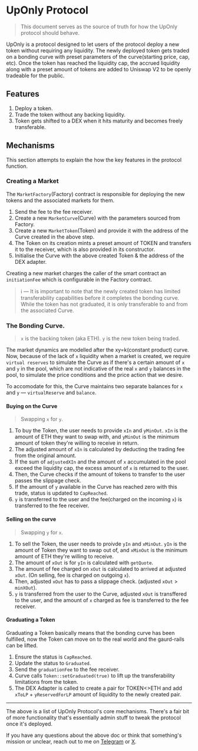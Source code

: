 # UpOnly Protocol

> This document serves as the source of truth for how the UpOnly protocol should behave. 

UpOnly is a protocol designed to let users of the protocol deploy a new token without requiring any liquidity. The newly deployed token gets traded on a bonding curve with preset parameters of the curve(starting price, cap, etc). Once the token has reached the liquidity cap, the accrued liquidity along with a preset amount of tokens are added to Uniswap V2 to be openly tradeable for the public. 

## Features

1. Deploy a token. 
2. Trade the token without any backing liquidity.
3. Token gets shifted to a DEX when it hits maturity and becomes freely transferable. 

## Mechanisms
This section attempts to explain the how the key features in the protocol function. 

### Creating a Market
The `MarketFactory`(Factory) contract is responsible for deploying the new tokens and the associated markets for them. 

1. Send the fee to the fee receiver. 
2. Create a new `MarketCurve`(Curve) with the parameters sourced from Factory.
3. Create a new `MarketToken`(Token) and provide it with the address of the Curve created in the above step. 
4. The Token on its creation mints a preset amount of TOKEN and transfers it to the receiver, which is also provided in its constructor. 
5. Initialise the Curve with the above created Token & the address of the DEX adapter. 

Creating a new market charges the caller of the smart contract an `initiationFee` which is configurable in the Factory contract.

> ℹ️ — It is important to note that the newly created token has limited transferability capabilities before it completes the bonding curve. While the token has not graduated, it is only transferable to and from the associated Curve. 

### The Bonding Curve.

> `x` is the backing token (aka ETH).
> `y` is the new token being traded.

The market dynamics are modelled after the xy=k(constant product) curve. Now, because of the lack of `x` liquidity when a market is created, we require `virtual reserves` to simulate the Curve as if there's a certain amount of `x` and `y` in the pool, which are not indicative of the real `x` and `y` balances in the pool, to simulate the price conditions and the price action that we desire.

To accomodate for this, the Curve maintains two separate balances for `x` and `y` — `virtualReserve` and `balance`.

#### Buying on the Curve

> Swapping `x` for `y`.

1. To buy the Token, the user needs to provide `xIn` and `yMinOut`. `xIn` is the amount of ETH they want to swap with, and `yMinOut` is the minimum amount of token they're willing to receive in return. 
2. The adjusted amount of `xIn` is calculated by deducting the trading fee from the original amount. 
3. If the sum of `adjustedXIn` and the amount of `x` accumulated in the pool exceed the liquidity cap, the excess amount of `x` is returned to the user. 
4. Then, the Curve checks if the amount of tokens to transfer to the user passes the slippage check.
5. If the amount of `y` available in the Curve has reached zero with this trade, status is updated to `CapReached`.
6. `y` is transferred to the user and the fee(charged on the incoming `x`) is transferred to the fee receiver. 

#### Selling on the curve

> Swapping `y` for `x`.

1. To sell the Token, the user needs to proivde `yIn` and `xMinOut`. `yIn` is the amount of Token they want to swap out of, and `xMinOut` is the minimum amount of ETH they're willing to receive. 
2. The amount of `xOut` is for `yIn` is calculated with `getQuote`. 
3. The amount of fee charged on `xOut` is calculated to arrived at adjusted `xOut`. (On selling, fee is charged on outgoing `x`).
4. Then, adjusted `xOut` has to pass a slippage check. (adjusted `xOut` > `minXOut`).
5. `y` is transferred from the user to the Curve, adjusted `xOut` is transffered to the user, and the amount of `x` charged as fee is transferred to the fee receiver. 

#### Graduating a Token

Graduating a Token basically means that the bonding curve has been fulfilled, now the Token can move on to the real world and the gaurd-rails can be lifted. 

1. Ensure the status is `CapReached`.
2. Update the status to `Graduated`.
3. Send the `graduationFee` to the fee receiver. 
4. Curve calls `Token::setGraduated(true)` to lift up the transferability limitations from the token. 
5. The DEX Adapter is called to create a pair for TOKEN<>ETH and add `xToLP` + `yReservedForLP` amount of liquidity to the newly created pair. 

---

The above is a list of UpOnly Protocol's core mechanisms. There's a fair bit of more functionality that's essentially admin stuff to tweak the protocol once it's deployed. 

If you have any questions about the above doc or think that something's mission or unclear, reach out to me on [Telegram](https://t.me/manangouhari) or [X](https://x.com/manangouhari).